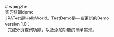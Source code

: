 <div><div># wangzhe</div><div>实习培训demo</div><div>JPATest是HelloWorld。TestDemo是一直更新的Demo</div><div>version 1.0：</div><div><span style="white-space:pre">	</span>完成分页查询功能，以及添加功能的简单实现。</div></div><div><br></div>
